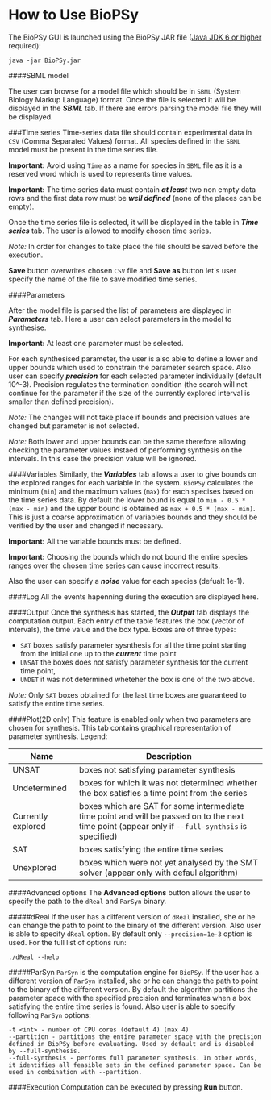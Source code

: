 How to Use BioPSy
=======

The BioPSy GUI is launched using the BioPSy JAR file ([Java JDK 6 or higher](http://www.oracle.com/technetwork/java/javase/downloads/index.html) required):

```
java -jar BioPSy.jar
```
####SBML model

The user can browse for a model file which should be in `SBML` (System Biology Markup Language) format. Once the file is selected it will be displayed in the ***SBML*** tab. If there are errors parsing the model file they will be displayed.

###Time series
Time-series data file should contain experimental data in `CSV` (Comma Separated Values) format. All species defined in the `SBML` model must be present in the time series file.

**Important:**
Avoid using `Time` as a name for species in `SBML` file as it is a reserved word which is used to represents time values.

**Important:**
The time series data must contain ***at least*** two non empty data rows and the first data row must be ***well defined*** (none of the places can be empty).

Once the time series file is selected, it will be displayed in the table in ***Time series*** tab. The user is allowed to modify chosen time series. 

*Note:*
In order for changes to take place the file should be saved before the execution. 

**Save** button overwrites chosen `CSV` file and **Save as** button let's user specify the name of the file to save modified time series.

####Parameters

After the model file is parsed the list of parameters are displayed in ***Parameters*** tab. Here a user can select parameters in the model to synthesise.  

**Important:**
At least one parameter must be selected.

For each synthesised parameter, the user is also able to define a lower and upper bounds which used to constrain the parameter search space. Also user can specify ***precision*** for each selected parameter individually (default 10^-3). Precision regulates the termination condition (the search will not continue for the parameter if the size of the currently explored interval is smaller than defined precision).

*Note:*
The changes will not take place if bounds and precision values are changed but parameter is not selected.

*Note:*
Both lower and upper bounds can be the same therefore allowing checking the parameter values instaed of performing synthesis on the intervals. In this case the precision value will be ignored.

####Variables
Similarly, the ***Variables*** tab allows a user to give bounds on the explored ranges for each variable in the system. `BioPSy` calculates the minimum (`min`) and the maximum values (`max`) for each specises based on the time series data. By default the lower bound is equal to `min - 0.5 * (max - min)` and the upper bound is obtained as `max + 0.5 * (max - min)`. This is just a coarse approximation of variables bounds and they should be verified by the user and changed if necessary.

**Important:**
All the variable bounds must be defined.

**Important:**
Choosing the bounds which do not bound the entire species ranges over the chosen time series can cause incorrect results.

Also the user can specify a ***noise*** value for each species (defualt 1e-1).

####Log
All the events hapenning during the execution are displayed here.

####Output
Once the synthesis has started, the ***Output*** tab displays the computation output. Each entry of the table features the box (vector of intervals), the time value and the box type. Boxes are of three types:
+ `SAT` boxes satisfy parameter sysnthesis for all the time point starting from the initial one up to the ***current*** time point
+ `UNSAT` the boxes does not satisfy parameter synthesis for the current time point, 
+ `UNDET` it was not determined wheteher the box is one of the two above. 

*Note:*
Only `SAT` boxes obtained for the last time boxes are guaranteed to satisfy the entire time series.

####Plot(2D only)
This feature is enabled only when two parameters are chosen for synthesis. This tab contains graphical representation of parameter synthesis. Legend: 

|Name|Description|
|---|---|
|UNSAT| boxes not satisfying parameter synthesis|
|Undetermined| boxes for which it was not determined whether the box satisfies a time point from the series|
|Currently explored| boxes which are SAT for some intermediate time point and will be passed on to the next time point (appear only if `--full-synthsis` is specified)|
|SAT| boxes satisfying the entire time series|
|Unexplored| boxes which were not yet analysed by the SMT solver (appear only with defaul algorithm)|

####Advanced options
The **Advanced options** button allows the user to specify the path to the `dReal` and `ParSyn` binary.

#####dReal
If the user has a different version of `dReal` installed, she or he can change the path to point to the binary of the different version. Also user is able to specify `dReal` option. By default only `--precision=1e-3` option is used. For the full list of options run:
```
./dReal --help
```

#####ParSyn
`ParSyn` is the computation engine for `BioPSy`. If the user has a different version of `ParSyn` installed, she or he can change the path to point to the binary of the different version. By default the algorithm partitions the parameter space with the specified precision and terminates when a box satisfying the entire time series is found. Also user is able to specify following `ParSyn` options:

```
-t <int> - number of CPU cores (default 4) (max 4)
--partition - partitions the entire parameter space with the precision defined in BioPSy before evaluating. Used by default and is disabled by --full-synthesis.
--full-synthesis - performs full parameter synthesis. In other words, it identifies all feasible sets in the defined parameter space. Can be used in combination with --partition.
```

####Execution
Computation can be executed by pressing **Run** button.

